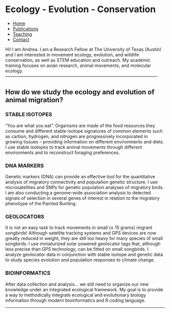 # Ecology - Evolution - Conservation

* [Home](https://acontina.github.io/Research)
* [Publications](https://acontina.github.io/Publications)
* [Teaching](https://acontina.github.io/Teaching)
* [Contact](https://acontina.github.io/contact)

Hi! I am Andrea. I am a Research Fellow at The University of Texas (Austin) and I am interested in movement ecology, evolution, and wildlife conservation, as well as STEM education and outreach. My academic training focuses on avian research, animal movements, and molecular ecology.
——————————————————————————————————-
## How do we study the ecology and evolution of animal migration?

### STABLE ISOTOPES

“You are what you eat”. Organisms are made of the food resources they consume and different stable isotope signatures of common elements such as carbon, hydrogen, and nitrogen are progressively incorporated in growing tissues – providing information on different environments and diets. I use stable isotopes to track animal movements through different environments and to reconstruct foraging preferences.

### DNA MARKERS

Genetic markers (DNA) can provide an effective tool for the quantitative analysis of migratory connectivity and population genetic structure. I use microsatellites and SNPs for genetic population analyses of migratory birds. I am also conducting a genome-wide association analysis to detected signals of selection in several genes of interest in relation to the migratory phenotype of the Painted Bunting.

### GEOLOCATORS

It is not an easy task to track movements in small (≤ 15 grams) migrant songbirds! Although satellite tracking systems and GPS devices are now greatly reduced in weight, they are still too heavy for many species of small songbirds. I use miniaturized solar powered geolocator tags that, although less precise than GPS technology, can be fitted on small songbirds. I analyze geolocator data in conjunction with stable isotope and genetic data to study species evolution and population responses to climate change.

### BIOINFORMATICS

After data collection and analysis… we still need to organize our new knowledge under an integrated ecological framework. My goal is to provide a way to methodically integrate ecological and evolutionary biology information through modern bioinformatics and R coding language.

---------------------------------------------------------

